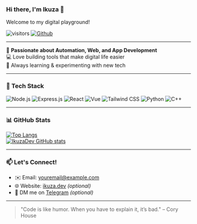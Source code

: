 ### Hi there, I'm Ikuza 👋  
Welcome to my digital playground!

![visitors](https://visitor-badge.laobi.icu/badge?page_id=IkuzaDev.TikViews)
[![Github](https://img.shields.io/github/followers/IkuzaDev?label=Follow&style=social)](https://github.com/IkuzaDev)

---

🚀 **Passionate about Automation, Web, and App Development**  
💻 Love building tools that make digital life easier  
🎯 Always learning & experimenting with new tech

---

### 🧰 Tech Stack
![Node.js](https://img.shields.io/badge/-Node.js-339933?style=flat&logo=node.js&logoColor=white)
![Express.js](https://img.shields.io/badge/-Express-black?style=flat&logo=express&logoColor=white)
![React](https://img.shields.io/badge/-React-61DAFB?style=flat&logo=react&logoColor=white)
![Vue](https://img.shields.io/badge/-Vue-42B883?style=flat&logo=vue.js&logoColor=white)
![Tailwind CSS](https://img.shields.io/badge/-TailwindCSS-38B2AC?style=flat&logo=tailwind-css&logoColor=white)
![Python](https://img.shields.io/badge/-Python-3776AB?style=flat&logo=python&logoColor=white)
![C++](https://img.shields.io/badge/-C++-00599C?style=flat&logo=cplusplus&logoColor=white)

---

### 📊 GitHub Stats

[![Top Langs](https://github-readme-stats.vercel.app/api/top-langs/?username=IkuzaDev&langs_count=8&layout=compact&theme=tokyonight)](https://github.com/anuraghazra/github-readme-stats)  
[![IkuzaDev GitHub stats](https://github-readme-stats.vercel.app/api?username=IkuzaDev&show_icons=true&theme=radical)](https://github.com/anuraghazra/github-readme-stats)

---

### 📫 Let's Connect!

- ✉️ Email: [youremail@example.com](mailto:youremail@example.com)
- 🌐 Website: [ikuza.dev](https://ikuza.dev) *(optional)*
- 💬 DM me on [Telegram](https://t.me/yourtelegram) *(optional)*

---

> "Code is like humor. When you have to explain it, it’s bad." – Cory House
